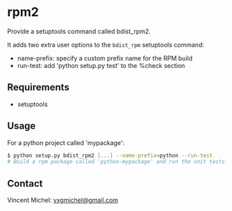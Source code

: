 rpm2
====

Provide a setuptools command called bdist_rpm2.

It adds two extra user options to the `bdist_rpm` setuptools command:
- name-prefix: specify a custom prefix name for the RPM build
- run-test: add 'python setup.py test' to the %check section


Requirements
------------

- setuptools


Usage
-----

For a python project called 'mypackage':

```bash
$ python setup.py bdist_rpm2 [...] --name-prefix=python --run-test
# Build a rpm package called 'python-mypackage' and run the unit tests
```

Contact
-------

Vincent Michel: vxgmichel@gmail.com

